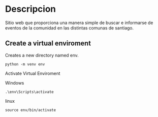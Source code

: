 # Descripcion
Sitio web que proporciona una manera simple de buscar e informarse de eventos de la comunidad en las distintas comunas de santiago.

## Create a virtual enviroment

Creates a new directory named env.
```
python -m venv env
```

Activate Virtual Enviroment

Windows
```
.\env\Scripts\activate
```

linux
```
source env/bin/activate
```